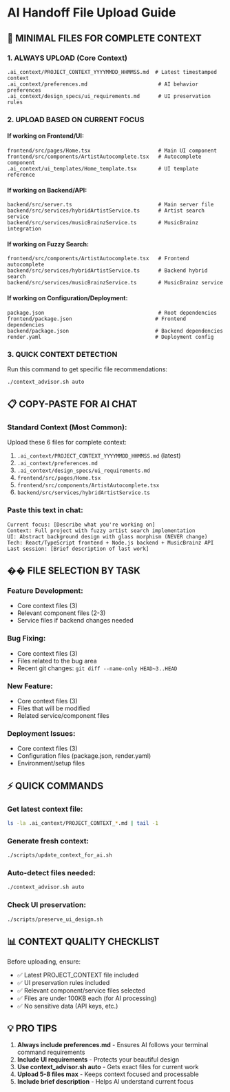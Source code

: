 # AI Handoff File Upload Guide

## 🎯 MINIMAL FILES FOR COMPLETE CONTEXT

### 1. ALWAYS UPLOAD (Core Context)
```
.ai_context/PROJECT_CONTEXT_YYYYMMDD_HHMMSS.md  # Latest timestamped context
.ai_context/preferences.md                       # AI behavior preferences
.ai_context/design_specs/ui_requirements.md      # UI preservation rules
```

### 2. UPLOAD BASED ON CURRENT FOCUS

#### If working on Frontend/UI:
```
frontend/src/pages/Home.tsx                      # Main UI component
frontend/src/components/ArtistAutocomplete.tsx   # Autocomplete component  
.ai_context/ui_templates/Home_template.tsx       # UI template reference
```

#### If working on Backend/API:
```
backend/src/server.ts                            # Main server file
backend/src/services/hybridArtistService.ts      # Artist search service
backend/src/services/musicBrainzService.ts       # MusicBrainz integration
```

#### If working on Fuzzy Search:
```
frontend/src/components/ArtistAutocomplete.tsx   # Frontend autocomplete
backend/src/services/hybridArtistService.ts      # Backend hybrid search
backend/src/services/musicBrainzService.ts       # MusicBrainz service
```

#### If working on Configuration/Deployment:
```
package.json                                     # Root dependencies
frontend/package.json                           # Frontend dependencies  
backend/package.json                            # Backend dependencies
render.yaml                                     # Deployment config
```

### 3. QUICK CONTEXT DETECTION
Run this command to get specific file recommendations:
```bash
./context_advisor.sh auto
```

## 📋 COPY-PASTE FOR AI CHAT

### Standard Context (Most Common):
Upload these 6 files for complete context:
1. `.ai_context/PROJECT_CONTEXT_YYYYMMDD_HHMMSS.md` (latest)
2. `.ai_context/preferences.md`
3. `.ai_context/design_specs/ui_requirements.md`
4. `frontend/src/pages/Home.tsx`
5. `frontend/src/components/ArtistAutocomplete.tsx`
6. `backend/src/services/hybridArtistService.ts`

### Paste this text in chat:
```
Current focus: [Describe what you're working on]
Context: Full project with fuzzy artist search implementation
UI: Abstract background design with glass morphism (NEVER change)
Tech: React/TypeScript frontend + Node.js backend + MusicBrainz API
Last session: [Brief description of last work]
```

## �� FILE SELECTION BY TASK

### Feature Development:
- Core context files (3)
- Relevant component files (2-3)
- Service files if backend changes needed

### Bug Fixing:
- Core context files (3)  
- Files related to the bug area
- Recent git changes: `git diff --name-only HEAD~3..HEAD`

### New Feature:
- Core context files (3)
- Files that will be modified
- Related service/component files

### Deployment Issues:
- Core context files (3)
- Configuration files (package.json, render.yaml)
- Environment/setup files

## ⚡ QUICK COMMANDS

### Get latest context file:
```bash
ls -la .ai_context/PROJECT_CONTEXT_*.md | tail -1
```

### Generate fresh context:
```bash
./scripts/update_context_for_ai.sh
```

### Auto-detect files needed:
```bash
./context_advisor.sh auto
```

### Check UI preservation:
```bash
./scripts/preserve_ui_design.sh
```

## 📊 CONTEXT QUALITY CHECKLIST

Before uploading, ensure:
- ✅ Latest PROJECT_CONTEXT file included
- ✅ UI preservation rules included  
- ✅ Relevant component/service files selected
- ✅ Files are under 100KB each (for AI processing)
- ✅ No sensitive data (API keys, etc.)

## 💡 PRO TIPS

1. **Always include preferences.md** - Ensures AI follows your terminal command requirements
2. **Include UI requirements** - Protects your beautiful design
3. **Use context_advisor.sh auto** - Gets exact files for current work
4. **Upload 5-8 files max** - Keeps context focused and processable
5. **Include brief description** - Helps AI understand current focus

